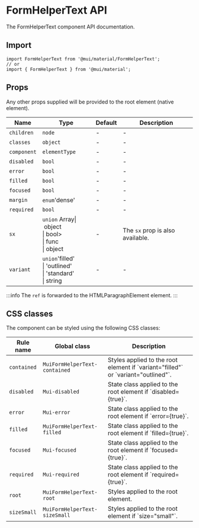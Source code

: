 # FormHelperText API

The FormHelperText component API documentation.

## Import

```
import FormHelperText from '@mui/material/FormHelperText';
// or
import { FormHelperText } from '@mui/material';
```

## Props

Any other props supplied will be provided to the root element (native element).

| Name | Type | Default | Description |
| --- | --- | --- | --- |
| `children` | `node` | - | - |
| `classes` | `object` | - | - |
| `component` | `elementType` | - | - |
| `disabled` | `bool` | - | - |
| `error` | `bool` | - | - |
| `filled` | `bool` | - | - |
| `focused` | `bool` | - | - |
| `margin` | `enum`'dense' | - | - |
| `required` | `bool` | - | - |
| `sx` | `union` Array\| object<br>\| bool><br>\| func<br>\| object | - | The `sx` prop is also available. |
| `variant` | `union`'filled'<br>\| 'outlined'<br>\| 'standard'<br>\| string | - | - |

:::info
The `ref` is forwarded to the HTMLParagraphElement element.
:::

## CSS classes

The component can be styled using the following CSS classes:

| Rule name | Global class | Description |
| --- | --- | --- |
| `contained` | `MuiFormHelperText-contained` | Styles applied to the root element if \`variant="filled"\` or \`variant="outlined"\`. |
| `disabled` | `Mui-disabled` | State class applied to the root element if \`disabled={true}\`. |
| `error` | `Mui-error` | State class applied to the root element if \`error={true}\`. |
| `filled` | `MuiFormHelperText-filled` | State class applied to the root element if \`filled={true}\`. |
| `focused` | `Mui-focused` | State class applied to the root element if \`focused={true}\`. |
| `required` | `Mui-required` | State class applied to the root element if \`required={true}\`. |
| `root` | `MuiFormHelperText-root` | Styles applied to the root element. |
| `sizeSmall` | `MuiFormHelperText-sizeSmall` | Styles applied to the root element if \`size="small"\`. |